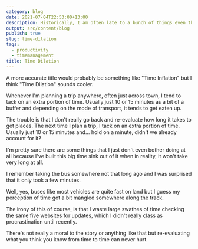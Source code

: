 ```yaml
---
category: blog
date: 2021-07-04T22:53:00+13:00
description: Historically, I am often late to a bunch of things even though I plan ahead some of the time
output: src/content/blog
publish: true
slug: time-dilation
tags:
  - productivity
  - timemanagement
title: Time Dilation
---
```

A more accurate title would probably be something like "Time Inflation" but I think "Time Dilation" sounds cooler.

Whenever I'm planning a trip anywhere, often just across town, I tend to tack on an extra portion of time. Usually just 10 or 15 minutes as a bit of a buffer and depending on the mode of transport, it tends to get eaten up.

The trouble is that I don't really go back and re-evaluate how long it takes to get places. The next time I plan a trip, I tack on an extra portion of time. Usually just 10 or 15 minutes and... hold on a minute, didn't we already account for it?

I'm pretty sure there are some things that I just don't even bother doing at all because I've built this big time sink out of it when in reality, it won't take very long at all.

I remember taking the bus somewhere not that long ago and I was surprised that it only took a few minutes.

Well, yes, buses like most vehicles are quite fast on land but I guess my perception of time got a bit mangled somewhere along the track.

The irony of this of course, is that I waste large swathes of time checking the same five websites for updates, which I didn't really class as procrastination until recently.

There's not really a moral to the story or anything like that but re-evaluating what you think you know from time to time can never hurt.
